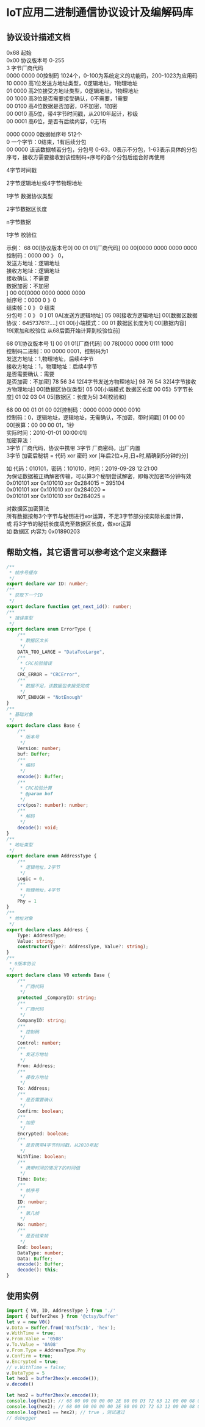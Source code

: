 # IoT应用二进制通信协议设计及编解码库

## 协议设计描述文档

0x68 起始  
0x00 协议版本号 0-255  
3 字节厂商代码  
0000 0000 00控制码 1024个，0-100为系统定义的功能码，200-1023为应用码  
10 0000 高1位发送方地址类型，0逻辑地址，1物理地址  
01 0000 高2位接受方地址类型，0逻辑地址，1物理地址  
00 1000 高3位是否需要接受确认，0不需要，1需要  
00 0100 高4位数据是否加密，0不加密，1加密  
00 0010 高5位，带4字节时间戳，从2010年起计，秒级  
00 0001 高6位，是否有后续内容，0无1有

0000 0000 0数据帧序号 512个  
0 一个字节：0结束，1有后续分包  
00 0000 该该数据帧若分包，分包号 0-63，0表示不分包，1-63表示具体的分包序号，接收方需要接收到该控制码+序号的各个分包后组合好再使用  

4字节时间戳

2字节逻辑地址或4字节物理地址

1字节 数据协议类型

2字节数据区长度

n字节数据

1字节 校验位

示例：
68 00[协议版本号0] 00 01 01[厂商代码] 00 00[0000 0000 0000 0000  
控制码：0000 00 》 0，  
发送方地址：逻辑地址  
接收方地址：逻辑地址  
接收确认：不需要  
数据加密：不加密  
] 00 00[0000 0000 0000 0000  
帧序号：0000 0 》0  
结束帧：0 》 0 结束  
分包号：0 》 0 ] 01 0A[发送方逻辑地址] 05 08[接收方逻辑地址] 00[数据区数据协议：645?3761?....] 01 00[小端模式：00 01
数据区长度为1] 00[数据内容] 19[累加和校验位 从68后面开始计算到校验位前]  

68 01[协议版本号 1] 00 01 01[厂商代码] 00 78[0000 0000 0111 1000  
控制码二进制：00 0000 0001，控制码为1  
发送方地址：1,物理地址，后续4字节  
接收方地址：1，物理地址：后续4字节  
是否需要确认：需要  
是否加密：不加密] 78 56 34 12[4字节发送方物理地址] 98 76 54 32[4字节接收方物理地址] 00[数据区协议类型] 05 00[小端模式 数据区长度 00 05》5字节长度] 01 02 03 04 05[数据区：长度为5] 34[校验和]  

68 00 00 01 01 00 02[控制码：0000 0000 0000 0010  
控制码：0，逻辑地址，逻辑地址，无需确认，不加密，带时间戳] 01 00 00 00[换算：00 00 00 01，1秒  
实际时间：2010-01-01 00:00:01]  
加密算法：  
3字节 厂商代码，协议中携带 
3字节 厂商密码，出厂内置  
3字节 加密后秘钥 = 代码 xor 密码 xor [年后2位+月,日+时,精确到5分钟的分]  

如 代码：010101，密码：101010，时间：2019-09-28 12:21:00    
为保证数据被正确解密传输，可以算3个秘钥尝试解密，即每次加密15分钟有效  
0x010101 xor 0x101010 xor 0x284015 = 395104  
0x010101 xor 0x101010 xor 0x284020 =   
0x010101 xor 0x101010 xor 0x284025 =   
 
对数据区加密算法  
所有数据按每3个字节与秘钥进行xor运算，不足3字节部分按实际长度计算，  
或 将3字节的秘钥长度填充至数据区长度，做xor运算  
如 数据区 内容为 0x01890203  

## 帮助文档，其它语言可以参考这个定义来翻译
```typescript
/**
 * 帧序号缓存
 */
export declare var ID: number;
/**
 * 获取下一个ID
 */
export declare function get_next_id(): number;
/**
 * 错误类型
 */
export declare enum ErrorType {
    /**
     * 数据区太长
     */
    DATA_TOO_LARGE = "DataTooLarge",
    /**
     * CRC校验错误
     */
    CRC_ERROR = "CRCError",
    /**
     * 数据不足，该数据包未接受完成
     */
    NOT_ENOUGH = "NotEnough"
}
/**
 * 基础对象
 */
export declare class Base {
    /**
     * 版本号
     */
    Version: number;
    buf: Buffer;
    /**
     * 编码
     */
    encode(): Buffer;
    /**
     * CRC校验计算
     * @param buf
     */
    crc(pos?: number): number;
    /**
     * 解码
     */
    decode(): void;
}
/**
 * 地址类型
 */
export declare enum AddressType {
    /**
     * 逻辑地址，2字节
     */
    Logic = 0,
    /**
     * 物理地址，4字节
     */
    Phy = 1
}
/**
 * 地址对象
 */
export declare class Address {
    Type: AddressType;
    Value: string;
    constructor(Type?: AddressType, Value?: string);
}
/**
 * 0版本协议
 */
export declare class V0 extends Base {
    /**
     * 厂商代码
     */
    protected _CompanyID: string;
    /**
     * 厂商代码
     */
    CompanyID: string;
    /**
     * 控制码
     */
    Control: number;
    /**
     * 发送方地址
     */
    From: Address;
    /**
     * 接收方地址
     */
    To: Address;
    /**
     * 是否需要确认
     */
    Confirm: boolean;
    /**
     * 加密
     */
    Encrypted: boolean;
    /**
     * 是否携带4字节时间戳，从2010年起
     */
    WithTime: boolean;
    /**
     * 携带时间的情况下的时间值
     */
    Time: Date;
    /**
     * 帧序号
     */
    ID: number;
    /**
     * 第几帧
     */
    No: number;
    /**
     * 是否结束帧
     */
    End: boolean;
    DataType: number;
    Data: Buffer;
    encode(): Buffer;
    decode(): this;
}

```

## 使用实例

```typescript
import { V0, ID, AddressType } from './'
import { buffer2hex } from '@ctsy/buffer'
let v = new V0()
v.Data = Buffer.from('0a1f5c1b', 'hex');
v.WithTime = true;
v.From.Value = '0508'
v.To.Value = '0A08'
v.From.Type = AddressType.Phy
v.Confirm = true;
v.Encrypted = true;
// v.WithTime = false;
v.DataType = 5
let hex1 = buffer2hex(v.encode());
v.decode()

let hex2 = buffer2hex(v.encode());
console.log(hex1); // 68 00 00 00 00 00 2E 80 00 D3 72 63 12 00 00 08 05 08 0A 05 04 00 0A 1F 5C 1B 30
console.log(hex2); // 68 00 00 00 00 00 2E 80 00 D3 72 63 12 00 00 08 05 08 0A 05 04 00 0A 1F 5C 1B 30
console.log(hex1 == hex2); // true ，测试通过
// debugger
```